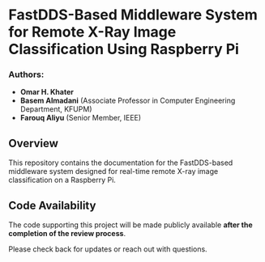 # FastDDS-Based Middleware System for Remote X-Ray Image Classification Using Raspberry Pi

### Authors:
- **Omar H. Khater**
- **Basem Almadani** (Associate Professor in Computer Engineering Department, KFUPM)
- **Farouq Aliyu** (Senior Member, IEEE)

## Overview

This repository contains the documentation for the FastDDS-based middleware system designed for real-time remote X-ray image classification on a Raspberry Pi.

## Code Availability

The code supporting this project will be made publicly available **after the completion of the review process**.

Please check back for updates or reach out with questions.
